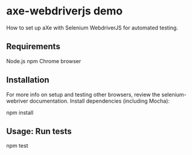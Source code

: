 # axe-webdriverjs demo

How to set up aXe with Selenium WebdriverJS for automated testing.

## Requirements

Node.js
npm
Chrome browser

## Installation

For more info on setup and testing other browsers, review the selenium-webriver documentation.
Install dependencies (including Mocha):

npm install

## Usage: Run tests

npm test
